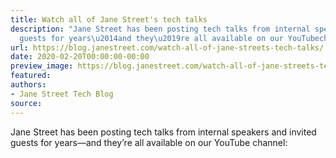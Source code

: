 ```yaml
---
title: Watch all of Jane Street's tech talks
description: "Jane Street has been posting tech talks from internal speakers andinvited
  guests for years\u2014and they\u2019re all available on our YouTubechannel:"
url: https://blog.janestreet.com/watch-all-of-jane-streets-tech-talks/
date: 2020-02-20T00:00:00-00:00
preview_image: https://blog.janestreet.com/watch-all-of-jane-streets-tech-talks/youtube-techtalks.jpg
featured:
authors:
- Jane Street Tech Blog
source:
---
```


<p>Jane Street has been posting tech talks from internal speakers and
invited guests for years&mdash;and they&rsquo;re all available on our YouTube
channel:</p>


